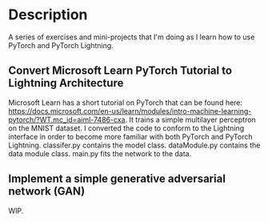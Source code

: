 # Description
A series of exercises and mini-projects that I'm doing as I learn how to use PyTorch and PyTorch Lightning.

## Convert Microsoft Learn PyTorch Tutorial to Lightning Architecture
Microsoft Learn has a short tutorial on PyTorch that can be found here: https://docs.microsoft.com/en-us/learn/modules/intro-machine-learning-pytorch/?WT.mc_id=aiml-7486-cxa. It trains a simple multilayer perceptron on the MNIST dataset. I converted the code to conform to the Lightning interface in order to become more familiar with both PyTorch and PyTorch Lightning. classifer.py contains the model class. dataModule.py contains the data module class. main.py fits the network to the data. 

## Implement a simple generative adversarial network (GAN)
WIP. 
